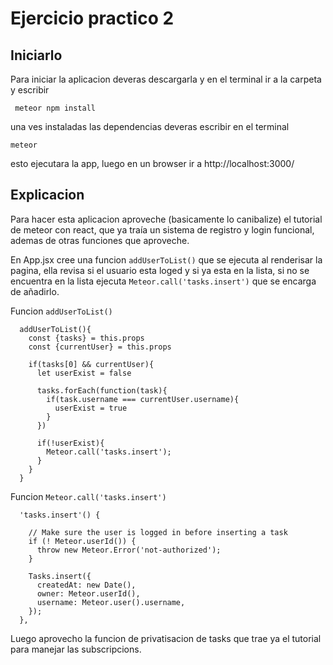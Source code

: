 # Ejercicio practico 2

## Iniciarlo
Para iniciar la aplicacion deveras descargarla y en el terminal ir a la carpeta y escribir

` meteor npm install`

una ves instaladas las dependencias deveras escribir en el terminal

` meteor `

esto ejecutara la app, luego en un browser ir a http://localhost:3000/


##  Explicacion
Para hacer esta aplicacion aproveche (basicamente lo canibalize) el tutorial de meteor con react, que ya traía un sistema de registro y login funcional, ademas de otras funciones que aproveche.

En App.jsx cree una funcion ` addUserToList() ` que se ejecuta al renderisar la pagina, ella revisa si el usuario esta loged y si ya esta en la lista, si no se encuentra en la lista ejecuta ` Meteor.call('tasks.insert') ` que se encarga de añadirlo.

Funcion ` addUserToList() `
```
  addUserToList(){
    const {tasks} = this.props
    const {currentUser} = this.props

    if(tasks[0] && currentUser){
      let userExist = false
      
      tasks.forEach(function(task){
        if(task.username === currentUser.username){
          userExist = true
        }
      })

      if(!userExist){
        Meteor.call('tasks.insert');
      }
    }
  }
```

Funcion ` Meteor.call('tasks.insert') `
```
  'tasks.insert'() {
 
    // Make sure the user is logged in before inserting a task
    if (! Meteor.userId()) {
      throw new Meteor.Error('not-authorized');
    }
 
    Tasks.insert({
      createdAt: new Date(),
      owner: Meteor.userId(),
      username: Meteor.user().username,
    });
  },
```

Luego aprovecho la funcion de privatisacion de tasks que trae ya el tutorial para manejar las subscripcions.
